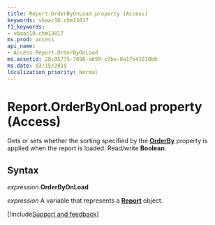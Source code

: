 ```yaml
---
title: Report.OrderByOnLoad property (Access)
keywords: vbaac10.chm13817
f1_keywords:
- vbaac10.chm13817
ms.prod: access
api_name:
- Access.Report.OrderByOnLoad
ms.assetid: 28c05775-7090-a699-c7be-8a17b43210b0
ms.date: 03/15/2019
localization_priority: Normal
---
```



# Report.OrderByOnLoad property (Access)

Gets or sets whether the sorting specified by the **[OrderBy](Access.Report.OrderBy.md)** property is applied when the report is loaded. Read/write **Boolean**.


## Syntax

_expression_.**OrderByOnLoad**

_expression_ A variable that represents a **[Report](Access.Report.md)** object.




[!include[Support and feedback](~/includes/feedback-boilerplate.md)]